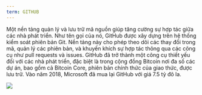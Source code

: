 ```yaml
---
term: GITHUB
---
```


Một nền tảng quản lý và lưu trữ mã nguồn giúp tăng cường sự hợp tác giữa các nhà phát triển. Như tên gọi của nó, GitHub được xây dựng trên hệ thống kiểm soát phiên bản Git. Nền tảng này cho phép theo dõi các thay đổi trong mã, quản lý các phiên bản, và khuyến khích sự hợp tác thông qua các công cụ như pull requests và issues. GitHub đã trở thành một công cụ thiết yếu đối với các nhà phát triển, đặc biệt là trong cộng đồng Bitcoin nơi đa số các dự án, bao gồm cả Bitcoin Core, phiên bản chính thức của giao thức, được lưu trữ. Vào năm 2018, Microsoft đã mua lại GitHub với giá 7.5 tỷ đô la.

![](../../dictionnaire/assets/46.png)